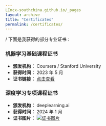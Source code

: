 ```yaml
---
LIncx-southchina.github.io/_pages
layout: archive
title: "Certificates"
permalink: /certificates/
---
```


/
下面是我获得的部分专业证书：

### 机器学习基础课程证书
* **颁发机构：** Coursera / Stanford University
* **获得时间：** 2023 年 5 月
* **证书链接：** [点击查看](https://www.coursera.org/verify/YOUR_CERTIFICATE_ID)

### 深度学习专项课程证书
* **颁发机构：** deeplearning.ai
* **获得时间：** 2024 年 1 月
* **证书图片：**
    [![证书图片](/images/certificate_ai.png)]()
